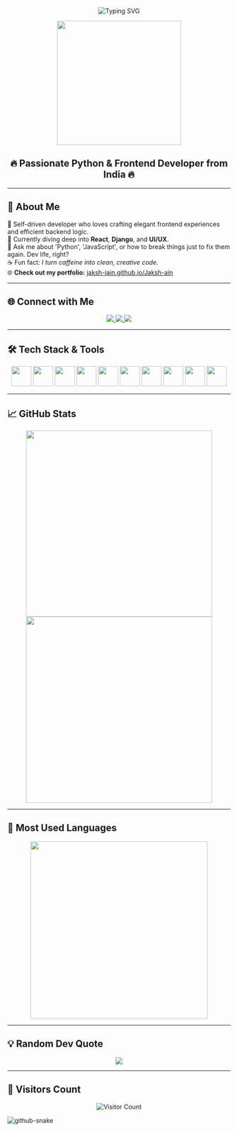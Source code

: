 <!-- Profile Header GIF -->
<p align="center">
  <img src="https://readme-typing-svg.demolab.com?font=Fira+Code&size=36&duration=3000&pause=1000&color=F7B32B&center=true&vCenter=true&width=600&lines=Hi+%F0%9F%91%8B%2C+I'm+Jaksh+J+Jain;Python+%2F+Frontend+Developer;Loves+to+build+cool+stuff!" alt="Typing SVG" />
</p>

<p align="center">
  <img src="https://media.giphy.com/media/qgQUggAC3Pfv687qPC/giphy.gif" width="280" />
</p>

<h2 align="center">🔥 Passionate Python & Frontend Developer from India 🔥</h2>

---

## 🚀 About Me

🎯 Self-driven developer who loves crafting elegant frontend experiences and efficient backend logic.  
🧠 Currently diving deep into **React**, **Django**, and **UI/UX**.  
💬 Ask me about 'Python', 'JavaScript', or how to break things just to fix them again. Dev life, right?  
☕ Fun fact: *I turn caffeine into clean, creative code.*  
🌐 **Check out my portfolio:** [jaksh-jain.github.io/Jaksh-ain](https://jaksh-jain.github.io/Jaksh-ain)

---

## 🌐 Connect with Me

<p align="center">
  <a href="https://www.linkedin.com/in/jaksh-jain-87079431a/" target="_blank">
    <img src="https://img.shields.io/badge/LinkedIn-%230A66C2.svg?style=for-the-badge&logo=linkedin&logoColor=white" />
  </a>
  <a href="https://instagram.com/_jakshuuuuuu" target="_blank">
    <img src="https://img.shields.io/badge/Instagram-%23E4405F.svg?style=for-the-badge&logo=instagram&logoColor=white" />
  </a>
  <a href="https://jaksh-jain.github.io/Jaksh-ain" target="_blank">
    <img src="https://img.shields.io/badge/Portfolio-%2312100E.svg?style=for-the-badge&logo=github&logoColor=white" />
  </a>
</p>

---

## 🛠️ Tech Stack & Tools

<p align="center">
  <img src="https://cdn.jsdelivr.net/gh/devicons/devicon/icons/python/python-original.svg" width="45" />
  <img src="https://cdn.jsdelivr.net/gh/devicons/devicon/icons/javascript/javascript-original.svg" width="45" />
  <img src="https://cdn.jsdelivr.net/gh/devicons/devicon/icons/react/react-original.svg" width="45" />
  <img src="https://cdn.jsdelivr.net/gh/devicons/devicon/icons/html5/html5-original.svg" width="45" />
  <img src="https://cdn.jsdelivr.net/gh/devicons/devicon/icons/css3/css3-original.svg" width="45" />
  <img src="https://cdn.jsdelivr.net/gh/devicons/devicon/icons/c/c-original.svg" width="45" />
  <img src="https://cdn.jsdelivr.net/gh/devicons/devicon/icons/cplusplus/cplusplus-original.svg" width="45" />
  <img src="https://cdn.jsdelivr.net/gh/devicons/devicon/icons/mysql/mysql-original-wordmark.svg" width="45" />
  <img src="https://cdn.jsdelivr.net/gh/devicons/devicon/icons/git/git-original.svg" width="45" />
  <img src="https://cdn.jsdelivr.net/gh/devicons/devicon/icons/figma/figma-original.svg" width="45" />
</p>

---

## 📈 GitHub Stats

<div align="center">
  <img src="https://github-readme-stats.vercel.app/api?username=Jaksh-jain&show_icons=true&theme=tokyonight&hide_border=true&count_private=true" width="420" />
  <img src="https://github-readme-streak-stats.herokuapp.com/?user=Jaksh-jain&theme=tokyonight&hide_border=true" width="420" />
</div>

---

## 🧠 Most Used Languages

<p align="center">
  <img src="https://github-readme-stats.vercel.app/api/top-langs/?username=Jaksh-jain&layout=compact&theme=tokyonight&hide_border=true" width="400"/>
</p>


---

## 💡 Random Dev Quote

<p align="center">
  <img src="https://quotes-github-readme.vercel.app/api?type=horizontal&theme=tokyonight" />
</p>

---

## 🎯 Visitors Count

<p align="center">
  <img src="https://komarev.com/ghpvc/?username=jakshjjain&style=flat-square&color=blue" alt="Visitor Count" />
</p>


<picture>
  <source media="(prefers-color-scheme: dark)" srcset="https://raw.githubusercontent.com/tobiasmeyhoefer/tobiasmeyhoefer/output/github-snake-dark.svg" />
  <source media="(prefers-color-scheme: light)" srcset="https://raw.githubusercontent.com/tobiasmeyhoefer/tobiasmeyhoefer/output/github-snake.svg" />
  <img alt="github-snake" src="https://raw.githubusercontent.com/tobiasmeyhoefer/tobiasmeyhoefer/output/github-snake.svg" />
</picture>

